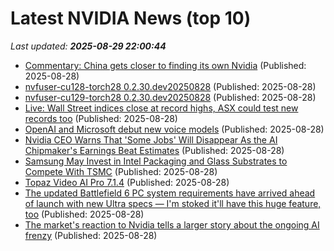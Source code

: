 # Latest NVIDIA News (top 10)
_Last updated: **2025-08-29 22:00:44**_

- [Commentary: China gets closer to finding its own Nvidia](https://www.channelnewsasia.com/commentary/china-nvidia-ai-chip-cambricon-deepseek-5319716) (Published: 2025-08-28)
- [nvfuser-cu128-torch28 0.2.30.dev20250828](https://pypi.org/project/nvfuser-cu128-torch28/0.2.30.dev20250828/) (Published: 2025-08-28)
- [nvfuser-cu129-torch28 0.2.30.dev20250828](https://pypi.org/project/nvfuser-cu129-torch28/0.2.30.dev20250828/) (Published: 2025-08-28)
- [Live: Wall Street indices close at record highs, ASX could test new records too](https://www.abc.net.au/news/2025-08-29/asx-markets-business-live-news-august-29-2025/105710132) (Published: 2025-08-28)
- [OpenAI and Microsoft debut new voice models](https://siliconangle.com/2025/08/28/openai-microsoft-debut-new-voice-models/) (Published: 2025-08-28)
- [Nvidia CEO Warns That 'Some Jobs' Will Disappear As the AI Chipmaker's Earnings Beat Estimates](https://biztoc.com/x/23d1084ae2c020be) (Published: 2025-08-28)
- [Samsung May Invest in Intel Packaging and Glass Substrates to Compete With TSMC](https://www.androidheadlines.com/2025/08/samsung-may-invest-in-intel-packaging-and-glass-substrates-to-compete-with-tsmc.html) (Published: 2025-08-28)
- [Topaz Video AI Pro 7.1.4](https://post.rlsbb.cc/topaz-video-ai-pro-7-1-4/) (Published: 2025-08-28)
- [The updated Battlefield 6 PC system requirements have arrived ahead of launch with new Ultra specs — I'm stoked it'll have this huge feature, too](https://www.windowscentral.com/gaming/the-updated-battlefield-6-pc-system-requirements-have-arrived-ahead-of-launch-with-new-ultra-specs) (Published: 2025-08-28)
- [The market's reaction to Nvidia tells a larger story about the ongoing AI frenzy](https://biztoc.com/x/2c5698ecc8255fca) (Published: 2025-08-28)

